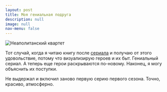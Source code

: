 ```yaml
---
layout: post
title: Моя гениальная подруга
description: null
image: null
nav-menu: false
---
```


![&#x41D;&#x435;&#x430;&#x43F;&#x43E;&#x43B;&#x438;&#x442;&#x430;&#x43D;&#x441;&#x43A;&#x438;&#x439; &#x43A;&#x432;&#x430;&#x440;&#x442;&#x435;&#x442;](https://github.com/abelozer/abelozer/tree/061b23ec1c7b32aba47febf66036541d99e0efed/.gitbook/assets/my-brilliant-friend.png)

Тот случай, когда я читаю книгу после [сериала](https://www.imdb.com/title/tt7278862/) и получаю от этого удовольствие, потому что визуализирую героев и их быт. Гениальный сериал. А теперь еще герои раскрываются по-новому. Наконец, я могу объяснить их поступки.

Не выдержал и включил заново первую серию первого сезона. Точно, красиво, атмосферно.

